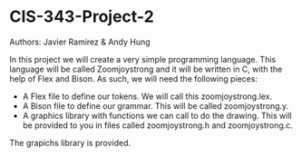 # CIS-343-Project-2

Authors: Javier Ramirez & Andy Hung

In this project we will create a very simple programming language. This language will be called Zoomjoystrong and it will be written in C, with the help of Flex and Bison. As such, we will need the following pieces:

  - A Flex file to define our tokens. We will call this zoomjoystrong.lex.
  - A Bison file to define our grammar. This will be called zoomjoystrong.y.
  - A graphics library with functions we can call to do the drawing. This will be provided to you in files called zoomjoystrong.h and zoomjoystrong.c.

The grapichs library is provided.
